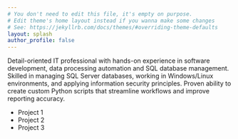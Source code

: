 ```yaml
---
# You don't need to edit this file, it's empty on purpose.
# Edit theme's home layout instead if you wanna make some changes
# See: https://jekyllrb.com/docs/themes/#overriding-theme-defaults
layout: splash
author_profile: false
---
```


Detail-oriented IT professional with hands-on experience in software development, data processing automation and SQL database management. Skilled in managing SQL Server databases, working in Windows/Linux environments, and applying information security principles.  Proven ability to create custom Python scripts that streamline workflows and improve reporting accuracy.

- Project 1
- Project 2
- Project 3
